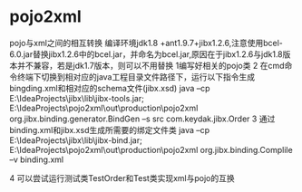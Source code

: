 # pojo2xml
pojo与xml之间的相互转换
编译环境jdk1.8 +ant1.9.7+jibx1.2.6,注意使用bcel-6.0.jar替换jibx1.2.6中的bcel.jar，并命名为bcel.jar,原因在于jibx1.2.6与jdk1.8版本并不兼容，若是jdk1.7版本，则可以不用替换
1编写好相关的pojo类
2 在cmd命令终端下切换到相对应的java工程目录文件路径下，运行以下指令生成bingding.xml和相对应的schema文件(jibx.xsd)
java –cp E:\IdeaProjects\jibx\lib\jibx-tools.jar; E:\IdeaProjects\pojo2xml\out\production\pojo2xml org.jibx.binding.generator.BindGen –s src com.keydak.jibx.Order
3 通过binding.xml和jibx.xsd生成所需要的绑定文件类
java –cp E:\IdeaProjects\jibx\lib\jibx-bind.jar; E:\IdeaProjects\pojo2xml\out\production\pojo2xml org.jibx.binding.Complile –v binding.xml

4 可以尝试运行测试类TestOrder和Test类实现xml与pojo的互换


